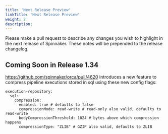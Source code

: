 ```yaml
---
title: 'Next Release Preview'
linkTitle: 'Next Release Preview'
weight: 2
description:
---
```


Please make a pull request to describe any changes you wish to highlight
in the next release of Spinnaker. These notes will be prepended to the release
changelog.

## Coming Soon in Release 1.34

https://github.com/spinnaker/orca/pull/4620 introduces a new feature to compress
pipeline executions stored in sql using these new config flags:

```
execution-repository:
  sql:
    compression:
      enabled: true # defaults to false
      compressionMode: read-write # read-only also valid, defaults to read-write
      bodyCompressionThreshold: 1024 # bytes above which compression happens
      compressionType: "ZLIB" # GZIP also valid, defaults to ZLIB
```
